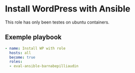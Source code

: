 # Install WordPress with Ansible

This role has only been testes on ubuntu containers.

## Exemple playbook

```yaml
- name: Install WP with role
  hosts: all
  become: true
  roles:
  - eval-ansible-barnabepilliaudin
```
